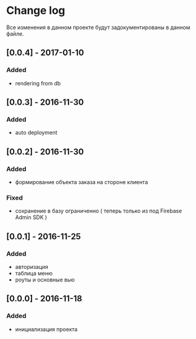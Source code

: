 # Change log
Все изменения в данном проекте будут задокументированы в данном файле.

## [0.0.4] - 2017-01-10
### Added
- rendering from db

## [0.0.3] - 2016-11-30
### Added
- auto deployment

## [0.0.2] - 2016-11-30
### Added
- формирование объекта заказа на стороне клиента
### Fixed
- сохранение в базу ограниченно ( теперь только из под Firebase Admin SDK )

## [0.0.1] - 2016-11-25
### Added
- авторизация
- таблица меню
- роуты и основные вью

## [0.0.0] - 2016-11-18
### Added
- инициализация проекта